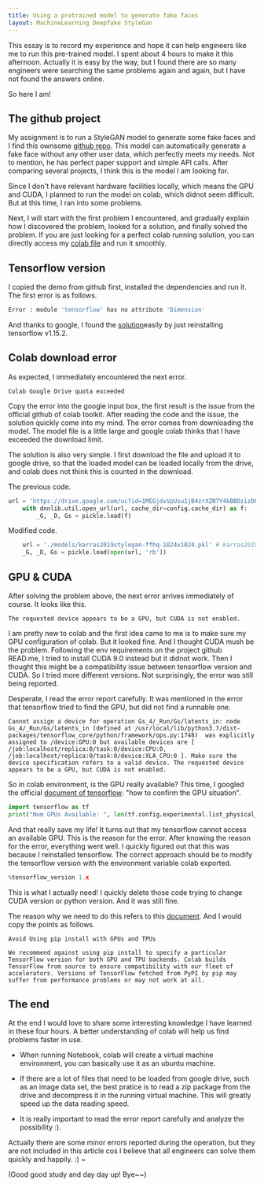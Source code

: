 ```yaml
---
title: Using a pretrained model to generate fake faces
layout: MachineLearning Deepfake StyleGan
---
```

This essay is to record my experience and hope it can help engineers like me to run this pre-trained model. I spent about 4 hours to make it this afternoon. Actually it is easy by the way, but I found there are so many engineers were searching the same problems again and again, but I have not found the answers online.

So here I am!

## The github project

My assignment is to run a StyleGAN model to generate some fake faces and I find this ownsome [github repo](https://github.com/NVlabs/stylegan). This model can automatically generate a fake face without any other user data, which perfectly meets my needs. Not to mention, he has perfect paper support and simple API calls. After comparing several projects, I think this is the model I am looking for.

Since I don't have relevant hardware facilities locally, which means the GPU and CUDA, I planned to run the model on colab, which didnot seem difficult. But at this time, I ran into some problems.

Next, I will start with the first problem I encountered, and gradually explain how I discovered the problem, looked for a solution, and finally solved the problem. If you are just looking for a perfect colab running solution, you can directly access my [colab file](https://colab.research.google.com/drive/1O2iA3M6AM1rTzdvozIa8wp0moCoeTYk6?usp=sharing) and run it smoothly.

## Tensorflow version

I copied the demo from github first, installed the dependencies and run it. The first error is as follows.

```python
Error : module 'tensorflow' has no attribute 'Dimension' 
```

And thanks to google, I found the [solution](https://github.com/cedricoeldorf/ConditionalStyleGAN/issues/3)easily by just reinstalling tensorflow v1.15.2.

## Colab download error
As expected, I immediately encountered the next error.

```
Colab Google Drive quota exceeded
```

Copy the error into the google input box, the first result is the issue from the official github of colab toolkit. After reading the code and the issue, the solution quickly come into my mind. The error comes from downloading the model. The model file is a little large and google colab thinks that I have exceeded the download limit.

The solution is also very simple. I first download the file and upload it to google drive, so that the loaded model can be loaded locally from the drive, and colab does not think this is counted in the download.

The previous code.

```python
url = 'https://drive.google.com/uc?id=1MEGjdvVpUsu1jB4zrXZN7Y4kBBOzizDQ'
    with dnnlib.util.open_url(url, cache_dir=config.cache_dir) as f:
        _G, _D, Gs = pickle.load(f)
```

Modified code.

```python
    url = './models/karras2019stylegan-ffhq-1024x1024.pkl' # karras2019stylegan-ffhq-1024x1024.pkl    
    _G, _D, Gs = pickle.load(open(url, 'rb'))
```

## GPU & CUDA

After solving the problem above, the next error arrives immediately of course. It looks like this.

```
The requested device appears to be a GPU, but CUDA is not enabled.
```

I am pretty new to colab and the first idea came to me is to make sure my GPU configuration of colab. But it looked fine. And I thought CUDA mush be the problem. Following the env requirements on the project github READ.me, I tried to install CUDA 9.0 instead but it didnot work. Then I thought this might be a compatibility issue between tensorflow version and CUDA. So I tried more different versions. Not surprisingly, the error was still being reported.

Desperate, I read the error report carefully. It was mentioned in the error that tensorflow tried to find the GPU, but did not find a runnable one.

```
Cannot assign a device for operation Gs_4/_Run/Gs/latents_in: node Gs_4/_Run/Gs/latents_in (defined at /usr/local/lib/python3.7/dist-packages/tensorflow_core/python/framework/ops.py:1748)  was explicitly assigned to /device:GPU:0 but available devices are [ /job:localhost/replica:0/task:0/device:CPU:0, /job:localhost/replica:0/task:0/device:XLA_CPU:0 ]. Make sure the device specification refers to a valid device. The requested device appears to be a GPU, but CUDA is not enabled.
```

So in colab environment, is the GPU really available? This time, I googled the official [document of tensorflow](https://www.tensorflow.org/guide/gpu): "how to confirm the GPU situation". 

```python
import tensorflow as tf
print("Num GPUs Available: ", len(tf.config.experimental.list_physical_devices('GPU')))
```

And that really save my life! It turns out that my tensorflow cannot access an available GPU. This is the reason for the error. After knowing the reason for the error, everything went well. I quickly figured out that this was because I reinstalled tensorflow. The correct approach should be to modify the tensorflow version with the environment variable colab exported.

```python
%tensorflow_version 1.x
```

This is what I actually need! I quickly delete those code trying to change CUDA version or python version. And it was still fine.

The reason why we need to do this refers to this [document](https://colab.research.google.com/notebooks/tensorflow_version.ipynb). And I would copy the points as follows.

```
Avoid Using pip install with GPUs and TPUs

We recommend against using pip install to specify a particular TensorFlow version for both GPU and TPU backends. Colab builds TensorFlow from source to ensure compatibility with our fleet of accelerators. Versions of TensorFlow fetched from PyPI by pip may suffer from performance problems or may not work at all.
```

## The end

At the end I would love to share some interesting knowledge I have learned in these four hours. A better understanding of colab will help us find problems faster in use.

* When running Notebook, colab will create a virtual machine environment, you can basically use it as an ubuntu machine.

* If there are a lot of files that need to be loaded from google drive, such as an image data set, the best pratice is to read a zip package from the drive and decompress it in the running virtual machine. This will greatly speed up the data reading speed.

* It is really important to read the error report carefully and analyze the possibility :).

Actually there are some minor errors reported during the operation, but they are not included in this article cos I believe that all engineers can solve them quickly and happily. :) ~

(Good good study and day day up! Bye~~)

